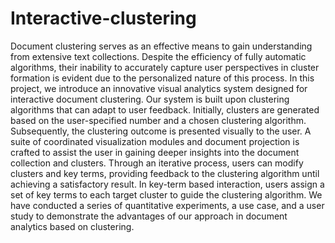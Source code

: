 # Interactive-clustering
Document clustering serves as an effective means to gain understanding from extensive text collections. Despite the efficiency of fully automatic algorithms, their inability to accurately capture user perspectives in cluster formation is evident due to the personalized nature of this process. In this project, we introduce an innovative visual analytics system designed for interactive document clustering. Our system is built upon clustering algorithms that can adapt to user feedback. Initially, clusters are generated based on the user-specified number and a chosen clustering algorithm. Subsequently, the clustering outcome is presented visually to the user. A suite of coordinated visualization modules and document projection is crafted to assist the user in gaining deeper insights into the document collection and clusters. Through an iterative process, users can modify clusters and key terms, providing feedback to the clustering algorithm until achieving a satisfactory result. In key-term based interaction, users assign a set of key terms to each target cluster to guide the clustering algorithm. We have conducted a series of quantitative experiments, a use case, and a user study to demonstrate the advantages of our approach in document analytics based on clustering.
